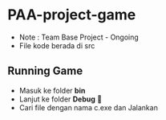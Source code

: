 # PAA-project-game

* Note : Team Base Project - Ongoing
* File kode berada di src

## Running Game
* Masuk ke folder **bin**  
* Lanjut ke folder **Debug** 🚀
* Cari file dengan nama c.exe dan Jalankan 

